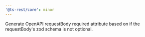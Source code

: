 ```yaml
---
'@ts-rest/core': minor
---
```


Generate OpenAPI requestBody required attribute based on if the requestBody's zod schema is not optional.
